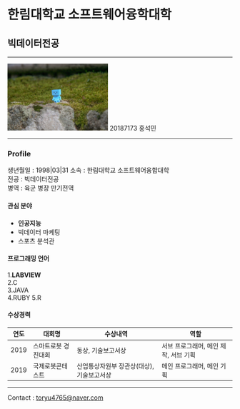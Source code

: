 # 한림대학교 소프트웨어융학대학 
## 빅데이터전공
---
<img src = git_image.jpg height=150 width=225>
20187173 홍석민

---
### Profile

생년월일 : 1998|03|31
소속 : 한림대학교 소프트웨어융합대학   
전공 : 빅데이터전공   
병역 : 육군 병장 만기전역   


#### 관심 분야      
* **인공지능**
* 빅데이터 마케팅
* 스포츠 분석관

#### 프로그래밍 언어
1.**LABVIEW**      
2.C      
3.JAVA      
4.RUBY
5.R

#### 수상경력
|연도|대회명|수상내역|역할|
|---|---|---|---|
|2019|스마트로봇 경진대회|동상, 기술보고서상|서브 프로그래머, 메인 제작, 서브 기획|
|2019|국제로봇콘테스트|산업통상자원부 장관상(대상), 기술보고서상|메인 프로그래머, 메인 기획|

----------------------
   
Contact : toryu4765@naver.com

